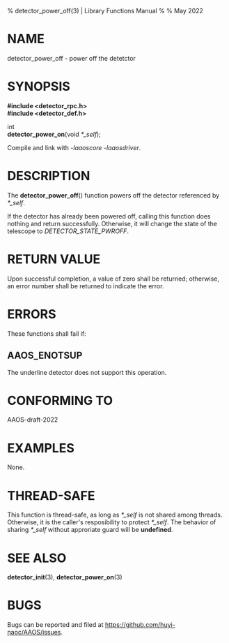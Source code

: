 % detector\_power\_off(3) | Library Functions Manual
%
% May 2022

NAME
====

detector\_power\_off - power off the detetctor

SYNOPSIS
========

**#include <detector_rpc.h>**  
**#include <detector_def.h>**

int  
**detector_power_on**(void *\*\_self*);

Compile and link with *-laaoscore* *-laaosdriver*.

DESCRIPTION
===========

The **detector_power_off**() function powers off the detector referenced by *\*\_self*.   

If the detector has already been powered off, calling this function does nothing and return successfully. Otherwise, it will change the state of the telescope to *DETECTOR_STATE_PWROFF*. 

RETURN VALUE
============

Upon successful completion, a value of zero shall be returned; otherwise, an error number shall be returned to indicate the error.

ERRORS
======

These functions shall fail if:

AAOS\_ENOTSUP
------------

The underline detector does not support this operation.

CONFORMING TO
=============

AAOS-draft-2022

EXAMPLES
========

None.

THREAD-SAFE
===========

This function is thread-safe, as long as *\*\_self* is not shared among threads. Otherwise, it is the caller's resposibility to protect *\*\_self*. The behavior of sharing *\*\_self* without approriate guard will be **undefined**.

SEE ALSO
========

**detector_init**(3), **detector_power_on**(3)

BUGS
====

Bugs can be reported and filed at https://github.com/huyi-naoc/AAOS/issues.

